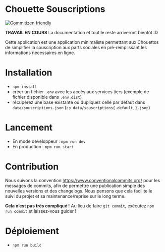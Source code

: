 # Chouette Souscriptions

[![Commitizen friendly](https://img.shields.io/badge/commitizen-friendly-brightgreen.svg)](http://commitizen.github.io/cz-cli/)

**TRAVAIL EN COURS** La documentation et tout le reste arriveront bientôt :D

Cette application est une application minimaliste permettant aux Chouettos de
simplifier la souscription aux parts sociales en pré-remplissant les
informations nécessaires en ligne.

# Installation

- `npm install`
- créer un fichier `.env` avec les accès aux services tiers (exemple de fichier
  disponible dans `.env.dist`)
- récupérez une base existante ou dupliquez celle par défaut dans
  `data/souscriptions.json` (`cp data/souscriptions{.default,}.json`)

# Lancement

- En mode développeur : `npm run dev`
- En production : `npm run start`

# Contribution

Nous suivons la convention https://www.conventionalcommits.org/ pour les
messages de commits, afin de permettre une publication simple des nouvelles
versions et des changelogs. Nous pensons que cela facilite le suivi du projet et
sa maintenance/reprise sur le long terme.

**Cela n’est pas très compliqué !** Au lieu de faire `git commit`, exécutez
`npm run commit` et laissez-vous guider !

# Déploiement

- `npm run build`
